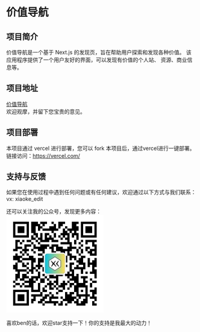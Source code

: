 # 价值导航

## 项目简介
价值导航是一个基于 Next.js 的发现页，旨在帮助用户探索和发现各种价值。
该应用程序提供了一个用户友好的界面，可以发现有价值的个人站、 资源、商业信息等。

## 项目地址
[价值导航](https://nav.loverezhao.top/)  
欢迎观摩，并留下您宝贵的意见。

## 项目部署
本项目通过 vercel 进行部署，您可以 fork 本项目后，通过vercel进行一键部署。  
链接访问：https://vercel.com/

## 支持与反馈
如果您在使用过程中遇到任何问题或有任何建议，欢迎通过以下方式与我们联系：  
vx: xiaoke_edit

还可以关注我的公众号，发现更多内容：  
![](./public/qrcode.png)


喜欢ben的话，欢迎star支持一下！你的支持是我最大的动力！